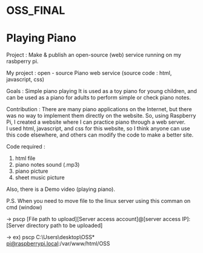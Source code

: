 # OSS_FINAL
# Playing Piano 

Project : Make & publish an open-source (web) service running on my rasbperry pi.

My project : open - source Piano web service
(source code :  html, javascript, css) 

Goals : Simple piano playing
        It is used as a toy piano for young children, and can be used as a piano for adults to perform simple or check piano notes. 

Contribution : There are many piano applications on the Internet, but there was no way to implement them directly on the website.
                So, using Raspberry Pi, I created a website where I can practice piano through a web server.  
                I used html, javascript, and css for this website, so I think anyone can use this code elsewhere, and others can modify                 the code to make a better site.
        
        
Code required : 
  1) html file
  2) piano notes sound (.mp3)
  3) piano picture
  4) sheet music picture



Also, there is a Demo video (playing piano).




P.S. When you need to move file to the linux server
using this comman on cmd (window)

-> pscp [File path to upload][Server access account]@[server access IP]:[Server directory path to be uploaded]

-> ex) pscp C:\Users\desktop\OSS\* pi@raspberrypi.local:/var/www/html/OSS
